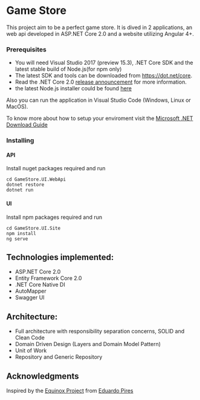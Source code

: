# Game Store

This project aim to be a perfect game store. It is dived in 2 applications, an web api developed in ASP.NET Core 2.0 and a website utilizing Angular 4+. 

### Prerequisites

- You will need Visual Studio 2017 (preview 15.3), .NET Core SDK and the latest stable build of Node.js(for npm only) 
- The latest SDK and tools can be downloaded from https://dot.net/core. 
- Read the .NET Core 2.0 [release announcement](https://blogs.msdn.microsoft.com/dotnet/2017/08/14/announcing-net-core-2-0/) for more information.
- the latest Node.js installer could be found [here](https://nodejs.org/en/)

Also you can run the application in Visual Studio Code (Windows, Linux or MacOS).

To know more about how to setup your enviroment visit the [Microsoft .NET Download Guide](https://www.microsoft.com/net/download)

### Installing

#### API

Install nuget packages required and run

```
cd GameStore.UI.WebApi
dotnet restore
dotnet run
```

#### UI

Install npm packages required and run

```
cd GameStore.UI.Site
npm install
ng serve
```

## Technologies implemented:

- ASP.NET Core 2.0
- Entity Framework Core 2.0
- .NET Core Native DI
- AutoMapper
- Swagger UI

## Architecture:

- Full architecture with responsibility separation concerns, SOLID and Clean Code
- Domain Driven Design (Layers and Domain Model Pattern)
- Unit of Work
- Repository and Generic Repository

## Acknowledgments

Inspired by the [Equinox Project](https://github.com/EduardoPires/EquinoxProject) from [Eduardo Pires](http://www.eduardopires.net.br/)

